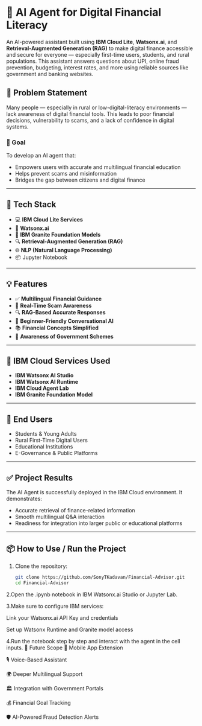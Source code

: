 # 🧠 AI Agent for Digital Financial Literacy

An AI-powered assistant built using **IBM Cloud Lite**, **Watsonx.ai**, and **Retrieval-Augmented Generation (RAG)** to make digital finance accessible and secure for everyone — especially first-time users, students, and rural populations. This assistant answers questions about UPI, online fraud prevention, budgeting, interest rates, and more using reliable sources like government and banking websites.

## 🚀 Problem Statement

Many people — especially in rural or low-digital-literacy environments — lack awareness of digital financial tools. This leads to poor financial decisions, vulnerability to scams, and a lack of confidence in digital systems.

### 🎯 Goal

To develop an AI agent that:
- Empowers users with accurate and multilingual financial education
- Helps prevent scams and misinformation
- Bridges the gap between citizens and digital finance

---

## 🔧 Tech Stack

- 💻 **IBM Cloud Lite Services**
- 🧠 **Watsonx.ai**
- 🧠 **IBM Granite Foundation Models**
- 🔍 **Retrieval-Augmented Generation (RAG)**
- 🌐 **NLP (Natural Language Processing)**
- 📦 Jupyter Notebook

---

## 💡 Features

- ✅ **Multilingual Financial Guidance**
- 🚨 **Real-Time Scam Awareness**
- 🔍 **RAG-Based Accurate Responses**
- 🤖 **Beginner-Friendly Conversational AI**
- 📚 **Financial Concepts Simplified**
- 🏦 **Awareness of Government Schemes**

---

## 🧪 IBM Cloud Services Used

- **IBM Watsonx AI Studio**
- **IBM Watsonx AI Runtime**
- **IBM Cloud Agent Lab**
- **IBM Granite Foundation Model**

---

## 🧍 End Users

- Students & Young Adults  
- Rural First-Time Digital Users  
- Educational Institutions  
- E-Governance & Public Platforms

---

## ✅ Project Results

The AI Agent is successfully deployed in the IBM Cloud environment. It demonstrates:
- Accurate retrieval of finance-related information
- Smooth multilingual Q&A interaction
- Readiness for integration into larger public or educational platforms

---

## 📦 How to Use / Run the Project

1. Clone the repository:

   ```bash
   git clone https://github.com/SonyTKadavan/Financial-Advisor.git
   cd Financial-Advisor
2.Open the .ipynb notebook in IBM Watsonx.ai Studio or Jupyter Lab.

3.Make sure to configure IBM services:

Link your Watsonx.ai API Key and credentials

Set up Watsonx Runtime and Granite model access

4.Run the notebook step by step and interact with the agent in the cell inputs.
🔮 Future Scope
📱 Mobile App Extension

🎙 Voice-Based Assistant

🌍 Deeper Multilingual Support

🏛 Integration with Government Portals

💰 Financial Goal Tracking

🛡 AI-Powered Fraud Detection Alerts


